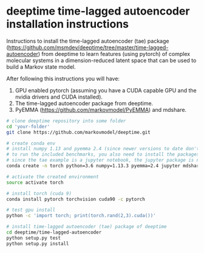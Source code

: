# deeptime time-lagged autoencoder installation instructions
Instructions to install the time-lagged autoencoder (tae) package (https://github.com/msmdev/deeptime/tree/master/time-lagged-autoencoder) from deeptime to learn features (using pytorch) of complex molecular systems in a dimension-reduced latent space that can be used to build a Markov state model.

After following this instructions you will have:

1. GPU enabled pytorch (assuming you have a CUDA capable GPU and the nvidia drivers and CUDA installed).
2. The time-lagged autoencoder package from deeptime.
3. PyEMMA (https://github.com/markovmodel/PyEMMA) and mdshare.

```bash
# clone deeptime repository into some folder
cd 'your-folder'
git clone https://github.com/markovmodel/deeptime.git

# create conda env
# install numpy 1.13 and pyemma 2.4 (since newer versions to date don't harmonize with deeptime)
# to run the included benchmarks, you also need to install the packages pyemma and mdshare
# since the tae example is a jupyter notebook, the jupyter package is needed to run them
conda create -n torch python=3.6 numpy=1.13.3 pyemma=2.4 jupyter mdshare -c conda-forge

# activate the created environment
source activate torch

# install torch (cuda 9)
conda install pytorch torchvision cuda90 -c pytorch

# test gpu install
python -c 'import torch; print(torch.rand(2,3).cuda())'

# install time-lagged autoencoder (tae) package of deeptime 
cd deeptime/time-lagged-autoencoder
python setup.py test
python setup.py install
```
